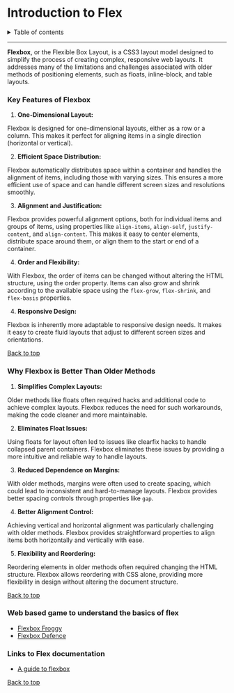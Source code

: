 # Introduction to Flex

<details>
<summary>Table of contents</summary>

- [Key Features of Flexbox](#key-features-of-flexbox)
- [Why Flexbox is Better Than Older Methods](#why-flexbox-is-better-than-older-methods)
- [Web based game to understand the basics of flex](#web-based-game-to-understand-the-basics-of-flex)
- [Links to Flex documentation](#links-to-flex-documentation)
</details>

---

**Flexbox**, or the Flexible Box Layout, is a CSS3 layout model designed to simplify the process of creating complex, responsive web layouts. It addresses many of the limitations and challenges associated with older methods of positioning elements, such as floats, inline-block, and table layouts.

### Key Features of Flexbox

1. **One-Dimensional Layout:**

Flexbox is designed for one-dimensional layouts, either as a row or a column. This makes it perfect for aligning items in a single direction (horizontal or vertical).

2. **Efficient Space Distribution:**

Flexbox automatically distributes space within a container and handles the alignment of items, including those with varying sizes. This ensures a more efficient use of space and can handle different screen sizes and resolutions smoothly.

3. **Alignment and Justification:**

Flexbox provides powerful alignment options, both for individual items and groups of items, using properties like `align-items`, `align-self`, `justify-content`, and `align-content`. This makes it easy to center elements, distribute space around them, or align them to the start or end of a container.

4. **Order and Flexibility:**

With Flexbox, the order of items can be changed without altering the HTML structure, using the order property. Items can also grow and shrink according to the available space using the `flex-grow`, `flex-shrink`, and `flex-basis` properties.

4. **Responsive Design:**

Flexbox is inherently more adaptable to responsive design needs. It makes it easy to create fluid layouts that adjust to different screen sizes and orientations.

[Back to top](#introduction-to-flex)

### Why Flexbox is Better Than Older Methods

1. **Simplifies Complex Layouts:**

Older methods like floats often required hacks and additional code to achieve complex layouts. Flexbox reduces the need for such workarounds, making the code cleaner and more maintainable.

2. **Eliminates Float Issues:**

Using floats for layout often led to issues like clearfix hacks to handle collapsed parent containers. Flexbox eliminates these issues by providing a more intuitive and reliable way to handle layouts.

3. **Reduced Dependence on Margins:**

With older methods, margins were often used to create spacing, which could lead to inconsistent and hard-to-manage layouts. Flexbox provides better spacing controls through properties like `gap`.

4. **Better Alignment Control:**

Achieving vertical and horizontal alignment was particularly challenging with older methods. Flexbox provides straightforward properties to align items both horizontally and vertically with ease.

5. **Flexibility and Reordering:**

Reordering elements in older methods often required changing the HTML structure. Flexbox allows reordering with CSS alone, providing more flexibility in design without altering the document structure.

[Back to top](#introduction-to-flex)

### Web based game to understand the basics of flex

- [Flexbox Froggy](https://flexboxfroggy.com/#sv)
- [Flexbox Defence](http://www.flexboxdefense.com/)

### Links to Flex documentation

- [A guide to flexbox](https://css-tricks.com/snippets/css/a-guide-to-flexbox/)

[Back to top](#introduction-to-flex)
